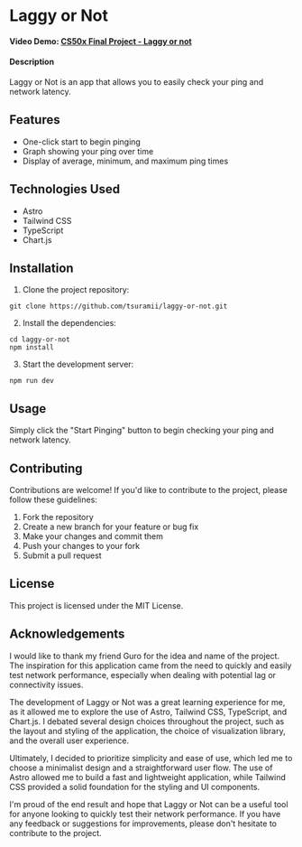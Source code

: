 # Laggy or Not

#### Video Demo:  [CS50x Final Project - Laggy or not](https://www.youtube.com/watch?v=kpTySdkt8uM)

#### Description

Laggy or Not is an app that allows you to easily check your ping and network latency.

## Features

- One-click start to begin pinging
- Graph showing your ping over time
- Display of average, minimum, and maximum ping times

## Technologies Used

- Astro
- Tailwind CSS
- TypeScript
- Chart.js

## Installation

1. Clone the project repository:

```console
git clone https://github.com/tsuramii/laggy-or-not.git
```

2. Install the dependencies:

```console
cd laggy-or-not
npm install
```

3. Start the development server:

```console
npm run dev
```

## Usage

Simply click the "Start Pinging" button to begin checking your ping and network latency.

## Contributing

Contributions are welcome! If you'd like to contribute to the project, please follow these guidelines:

1. Fork the repository
2. Create a new branch for your feature or bug fix
3. Make your changes and commit them
4. Push your changes to your fork
5. Submit a pull request

## License

This project is licensed under the MIT License.

## Acknowledgements

I would like to thank my friend Guro for the idea and name of the project. The inspiration for this application came from the need to quickly and easily test network performance, especially when dealing with potential lag or connectivity issues.

The development of Laggy or Not was a great learning experience for me, as it allowed me to explore the use of Astro, Tailwind CSS, TypeScript, and Chart.js. I debated several design choices throughout the project, such as the layout and styling of the application, the choice of visualization library, and the overall user experience.

Ultimately, I decided to prioritize simplicity and ease of use, which led me to choose a minimalist design and a straightforward user flow. The use of Astro allowed me to build a fast and lightweight application, while Tailwind CSS provided a solid foundation for the styling and UI components.

I'm proud of the end result and hope that Laggy or Not can be a useful tool for anyone looking to quickly test their network performance. If you have any feedback or suggestions for improvements, please don't hesitate to contribute to the project.

